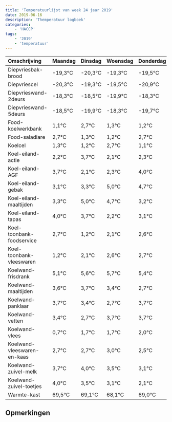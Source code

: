 ```yaml
---
title: 'Temperatuurlijst van week 24 jaar 2019'
date: 2019-06-16
description: 'Themperatuur logboek'
categories:
    - 'HACCP'
tags:
    - '2019'
    - 'temperatuur'
---
```

|Omschrijving|Maandag|Dinsdag|Woensdag|Donderdag|Vrijdag|Zaterdag|Zondag|
|:---|:---|:---|:---|:---|:---|:---|:---|
|Diepvriesbak-brood|-19,3°C|-20,3°C|-19,3°C|-19,5°C|-20,9°C|-19,3°C|-20,7°C|
|Diepvriescel|-20,3°C|-19,3°C|-19,5°C|-20,9°C|-19,3°C|-20,7°C|-20,8°C|
|Diepvrieswand-2deurs|-18,3°C|-18,5°C|-19,9°C|-18,3°C|-19,7°C|-19,8°C|-18,3°C|
|Diepvrieswand-5deurs|-18,5°C|-19,9°C|-18,3°C|-19,7°C|-19,8°C|-18,3°C|-19,9°C|
|Food-koelwerkbank|1,1°C|2,7°C|1,3°C|1,2°C|2,7°C|1,1°C|1,3°C|
|Food-saladiare|2,7°C|1,3°C|1,2°C|2,7°C|1,1°C|1,3°C|3,0°C|
|Koelcel|1,3°C|1,2°C|2,7°C|1,1°C|1,3°C|3,0°C|2,7°C|
|Koel-eiland-actie|2,2°C|3,7°C|2,1°C|2,3°C|4,0°C|3,7°C|2,2°C|
|Koel-eiland-AGF|3,7°C|2,1°C|2,3°C|4,0°C|3,7°C|2,2°C|3,1°C|
|Koel-eiland-gebak|3,1°C|3,3°C|5,0°C|4,7°C|3,2°C|4,1°C|4,6°C|
|Koel-eiland-maaltijden|3,3°C|5,0°C|4,7°C|3,2°C|4,1°C|4,6°C|4,7°C|
|Koel-eiland-tapas|4,0°C|3,7°C|2,2°C|3,1°C|3,6°C|3,7°C|3,4°C|
|Koel-toonbank-foodservice|2,7°C|1,2°C|2,1°C|2,6°C|2,7°C|2,4°C|1,7°C|
|Koel-toonbank-vleeswaren|1,2°C|2,1°C|2,6°C|2,7°C|2,4°C|1,7°C|2,7°C|
|Koelwand-frisdrank|5,1°C|5,6°C|5,7°C|5,4°C|4,7°C|5,7°C|5,7°C|
|Koelwand-maaltijden|3,6°C|3,7°C|3,4°C|2,7°C|3,7°C|3,7°C|4,0°C|
|Koelwand-panklaar|3,7°C|3,4°C|2,7°C|3,7°C|3,7°C|4,0°C|3,5°C|
|Koelwand-vetten|3,4°C|2,7°C|3,7°C|3,7°C|4,0°C|3,5°C|3,1°C|
|Koelwand-vlees|0,7°C|1,7°C|1,7°C|2,0°C|1,5°C|1,1°C|0,1°C|
|Koelwand-vleeswaren-en-kaas|2,7°C|2,7°C|3,0°C|2,5°C|2,1°C|1,1°C|2,0°C|
|Koelwand-zuivel-melk|3,7°C|4,0°C|3,5°C|3,1°C|2,1°C|3,0°C|3,7°C|
|Koelwand-zuivel-toetjes|4,0°C|3,5°C|3,1°C|2,1°C|3,0°C|3,7°C|2,0°C|
|Warmte-kast|69,5°C|69,1°C|68,1°C|69,0°C|69,7°C|68,0°C|68,2°C|

## Opmerkingen


